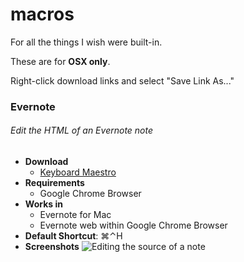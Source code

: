 # macros

For all the things I wish were built-in.

These are for **OSX only**.

Right-click download links and select "Save Link As..."

### Evernote


###### Edit the HTML of an Evernote note

- **Download**
    - [Keyboard Maestro](https://raw.github.com/smj10j/macros/master/Evernote/KeyboardMaestro/EditEvernoteAsHTML.kmmacros)
- **Requirements**
    - Google Chrome Browser
- **Works in**
    - Evernote for Mac
    - Evernote web within Google Chrome Browser
- **Default Shortcut**: ⌘⌃H
- **Screenshots**
    ![Editing the source of a note](https://dl.dropboxusercontent.com/u/3015062/Github/smj10j/macros/EditEvernoteAsHtml.png "Editing a note")